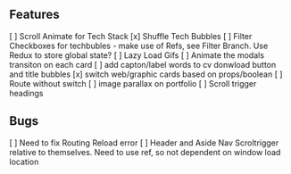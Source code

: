 ## Features 
[ ] Scroll Animate for Tech Stack 
[x] Shuffle Tech Bubbles 
[ ] Filter Checkboxes for techbubles - make use of Refs, see Filter Branch. Use Redux to store global state? 
[ ] Lazy Load Gifs 
[ ] Animate the modals transiton on each card
[ ] add capton/label words to cv donwload button and title bubbles 
[x] switch web/graphic cards based on props/boolean 
[ ] Route without switch 
[ ] image parallax on portfolio
[ ] Scroll trigger headings 

## Bugs 
[ ] Need to fix Routing Reload error
[ ] Header and Aside Nav Scroltrigger relative to themselves. Need to use ref, so not dependent on window load location 
